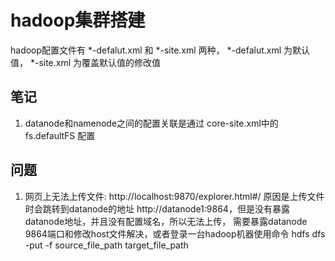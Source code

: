 # hadoop集群搭建
hadoop配置文件有 *-defalut.xml 和 *-site.xml 两种， *-defalut.xml 为默认值， *-site.xml 为覆盖默认值的修改值

## 笔记
1. datanode和namenode之间的配置关联是通过 core-site.xml中的 fs.defaultFS 配置

## 问题
1. 网页上无法上传文件: http://localhost:9870/explorer.html#/ 原因是上传文件时会跳转到datanode的地址 http://datanode1:9864，但是没有暴露datanode地址，并且没有配置域名，所以无法上传， 需要暴露datanode 9864端口和修改host文件解决，或者登录一台hadoop机器使用命令 hdfs dfs -put -f source_file_path  target_file_path